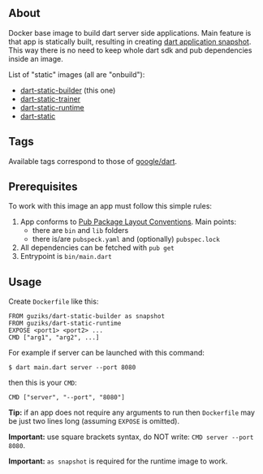 ## About

Docker base image to build dart server side applications. Main feature is that app is statically built, resulting in creating [dart application snapshot](https://github.com/dart-lang/sdk/wiki/Snapshots). This way there is no need to keep whole dart sdk and pub dependencies inside an image.

List of "static" images (all are "onbuild"):

* [dart-static-builder](https://hub.docker.com/r/guziks/dart-static-builder) (this one)
* [dart-static-trainer](https://hub.docker.com/r/guziks/dart-static-trainer)
* [dart-static-runtime](https://hub.docker.com/r/guziks/dart-static-runtime)
* [dart-static](https://hub.docker.com/r/guziks/dart-static)

## Tags

Available tags correspond to those of [google/dart](https://hub.docker.com/r/google/dart/tags).

## Prerequisites

To work with this image an app must follow this simple rules:

1. App conforms to [Pub Package Layout Conventions](https://www.dartlang.org/tools/pub/package-layout). Main points:
    * there are `bin` and `lib` folders
    * there is/are `pubspeck.yaml` and (optionally) `pubspec.lock`
2. All dependencies can be fetched with `pub get`
3. Entrypoint is `bin/main.dart`

## Usage

Create `Dockerfile` like this:

```
FROM guziks/dart-static-builder as snapshot
FROM guziks/dart-static-runtime
EXPOSE <port1> <port2> ...
CMD ["arg1", "arg2", ...]
```

For example if server can be launched with this command:

```
$ dart main.dart server --port 8080
``` 

then this is your `CMD`:

```
CMD ["server", "--port", "8080"]
```

**Tip:** if an app does not require any arguments to run then `Dockerfile` may be just two lines long (assuming `EXPOSE` is omitted).

**Important:** use square brackets syntax, do NOT write: `CMD server --port 8080`.

**Important:** `as snapshot` is required for the runtime image to work.

